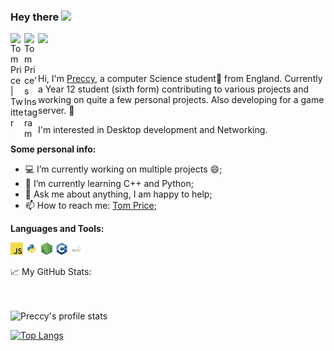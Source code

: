 ### Hey there <img src="https://media.giphy.com/media/hvRJCLFzcasrR4ia7z/giphy.gif" width="25px">

<a href="https://twitter.com/Preccyhvh">
  <img align="left" alt="Tom Price | Twitter" width="22px" src="https://cdn.jsdelivr.net/npm/simple-icons@v3/icons/twitter.svg" />
</a>
<a href="https://www.instagram.com/_tom.price/">
  <img align="left" alt="Tom Price's Instagram" width="22px" src="https://cdn.jsdelivr.net/npm/simple-icons@v3/icons/instagram.svg" />
</a>


![](https://visitor-badge.glitch.me/badge?page_id=preccy.preccy)

<br />

Hi, I'm [Preccy](https://github.com/preccy/), a computer Science student🚀 from England. 
Currently a Year 12 student (sixth form) contributing to various projects and working on quite a few personal projects. Also developing for a game server. 🌟

I'm interested in Desktop development and Networking.

  
**Some personal info:**

- 💻 I’m currently working on multiple projects :smile:;
- 🌱 I’m currently learning C++ and Python; 
- 💬 Ask me about anything, I am happy to help;
- 📫 How to reach me: [Tom Price](https://www.instagram.com/illllllliito/);

**Languages and Tools:**  

<code><img height="20" src="https://raw.githubusercontent.com/github/explore/80688e429a7d4ef2fca1e82350fe8e3517d3494d/topics/javascript/javascript.png"></code>
<code><img height="20" src="https://raw.githubusercontent.com/github/explore/80688e429a7d4ef2fca1e82350fe8e3517d3494d/topics/python/python.png"></code>
<code><img height="20" src="https://raw.githubusercontent.com/github/explore/80688e429a7d4ef2fca1e82350fe8e3517d3494d/topics/nodejs/nodejs.png"></code>
<code><img height="20" src="https://raw.githubusercontent.com/github/explore/80688e429a7d4ef2fca1e82350fe8e3517d3494d/topics/cpp/cpp.png"></code>
<code><img height="20" src="https://raw.githubusercontent.com/github/explore/80688e429a7d4ef2fca1e82350fe8e3517d3494d/topics/mysql/mysql.png"></code>


<summary>📈 My GitHub Stats: </summary>
<br>
<br>
<p align="left"> <img align="left" alt="Preccy's profile stats" src="https://github-readme-stats.vercel.app/api?username=preccy&show_icons=true&theme=gotham" alt="preccy" />

<br>
  
  [![Top Langs](https://github-readme-stats.vercel.app/api/top-langs/?username=preccy&layout=compact)](https://github.com/preccy/github-readme-stats)
